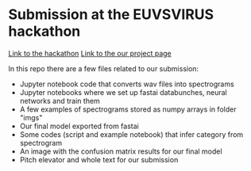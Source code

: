 # Submission at the EUVSVIRUS hackathon
[Link to the hackathon](https://euvsvirus.org/)
[Link to the our project page](https://devpost.com/software/faco-fight-against-corona-jfcza9)

In this repo there are a few files related to our submission:
* Jupyter notebook code that converts wav files into spectrograms
* Jupyter notebooks where we set up fastai databunches, neural networks and train them
* A few examples of spectrograms stored as numpy arrays in folder "imgs"
* Our final model exported from fastai
* Some codes (script and example notebook) that infer category from spectrogram
* An image with the confusion matrix results for our final model
* Pitch elevator and whole text for our submission
